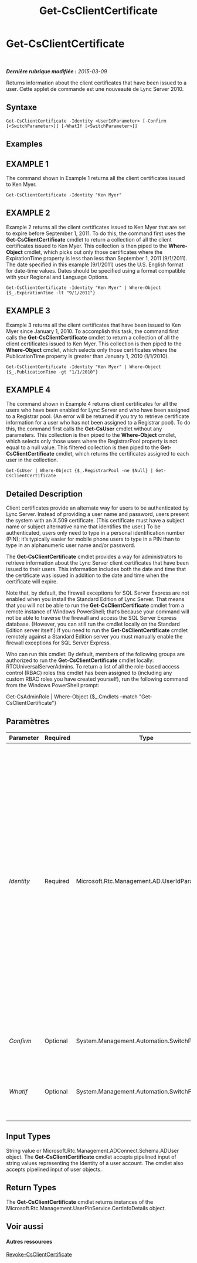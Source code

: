 ﻿---
title: Get-CsClientCertificate
TOCTitle: Get-CsClientCertificate
ms:assetid: 0949288e-9df2-42c4-8297-0dc4cb40d544
ms:mtpsurl: https://technet.microsoft.com/fr-fr/library/Gg398143(v=OCS.15)
ms:contentKeyID: 49296186
ms.date: 05/20/2016
mtps_version: v=OCS.15
ms.translationtype: HT
---

# Get-CsClientCertificate

 

_**Dernière rubrique modifiée :** 2015-03-09_

Returns information about the client certificates that have been issued to a user. Cette applet de commande est une nouveauté de Lync Server 2010.

## Syntaxe

    Get-CsClientCertificate -Identity <UserIdParameter> [-Confirm [<SwitchParameter>]] [-WhatIf [<SwitchParameter>]]

## Examples

## EXAMPLE 1

The command shown in Example 1 returns all the client certificates issued to Ken Myer.

    Get-CsClientCertificate -Identity "Ken Myer"

## EXAMPLE 2

Example 2 returns all the client certificates issued to Ken Myer that are set to expire before September 1, 2011. To do this, the command first uses the **Get-CsClientCertificate** cmdlet to return a collection of all the client certificates issued to Ken Myer. This collection is then piped to the **Where-Object** cmdlet, which picks out only those certificates where the ExpirationTime property is less than less than September 1, 2011 (9/1/2011). The date specified in this example (9/1/2011) uses the U.S. English format for date-time values. Dates should be specified using a format compatible with your Regional and Language Options.

    Get-CsClientCertificate -Identity "Ken Myer" | Where-Object {$_.ExpirationTime -lt "9/1/2011"}

## EXAMPLE 3

Example 3 returns all the client certificates that have been issued to Ken Myer since January 1, 2010. To accomplish this task, the command first calls the **Get-CsClientCertificate** cmdlet to return a collection of all the client certificates issued to Ken Myer. This collection is then piped to the **Where-Object** cmdlet, which selects only those certificates where the PublicationTime property is greater than January 1, 2010 (1/1/2010).

    Get-CsClientCertificate -Identity "Ken Myer" | Where-Object {$_.PublicationTime -gt "1/1/2010"}

## EXAMPLE 4

The command shown in Example 4 returns client certificates for all the users who have been enabled for Lync Server and who have been assigned to a Registrar pool. (An error will be returned if you try to retrieve certificate information for a user who has not been assigned to a Registrar pool). To do this, the command first calls the **Get-CsUser** cmdlet without any parameters. This collection is then piped to the **Where-Object** cmdlet, which selects only those users where the RegistrarPool property is not equal to a null value. This filtered collection is then piped to the **Get-CsClientCertificate** cmdlet, which returns the certificates assigned to each user in the collection.

    Get-CsUser | Where-Object {$_.RegistrarPool -ne $Null} | Get-CsClientCertificate

## Detailed Description

Client certificates provide an alternate way for users to be authenticated by Lync Server. Instead of providing a user name and password, users present the system with an X.509 certificate. (This certificate must have a subject name or subject alternative name that identifies the user.) To be authenticated, users only need to type in a personal identification number (PIN); it’s typically easier for mobile phone users to type in a PIN than to type in an alphanumeric user name and/or password.

The **Get-CsClientCertificate** cmdlet provides a way for administrators to retrieve information about the Lync Server client certificates that have been issued to their users. This information includes both the date and time that the certificate was issued in addition to the date and time when the certificate will expire.

Note that, by default, the firewall exceptions for SQL Server Express are not enabled when you install the Standard Edition of Lync Server. That means that you will not be able to run the **Get-CsClientCertificate** cmdlet from a remote instance of Windows PowerShell; that’s because your command will not be able to traverse the firewall and access the SQL Server Express database. (However, you can still run the cmdlet locally on the Standard Edition server itself.) If you need to run the **Get-CsClientCertificate** cmdlet remotely against a Standard Edition server you must manually enable the firewall exceptions for SQL Server Express.

Who can run this cmdlet: By default, members of the following groups are authorized to run the **Get-CsClientCertificate** cmdlet locally: RTCUniversalServerAdmins. To return a list of all the role-based access control (RBAC) roles this cmdlet has been assigned to (including any custom RBAC roles you have created yourself), run the following command from the Windows PowerShell prompt:

Get-CsAdminRole | Where-Object {$\_.Cmdlets –match "Get-CsClientCertificate"}

## Paramètres


<table>
<colgroup>
<col style="width: 25%" />
<col style="width: 25%" />
<col style="width: 25%" />
<col style="width: 25%" />
</colgroup>
<thead>
<tr class="header">
<th>Parameter</th>
<th>Required</th>
<th>Type</th>
<th>Description</th>
</tr>
</thead>
<tbody>
<tr class="odd">
<td><p><em>Identity</em></p></td>
<td><p>Required</p></td>
<td><p>Microsoft.Rtc.Management.AD.UserIdParameter</p></td>
<td><p>Indicates the Identity of the user account with the certificate information you want to retrieve. User Identities can be specified by using one of four formats: 1) the user's Session Initiation Protocol (SIP) address; 2) the user's user principal name (UPN); 3) the user's domain name and logon name, in the form domain\logon (for example, litwareinc\kenmyer); and, 4) the user's Active Directory display name (for example, Ken Myer). You can also reference a user account by using the user’s Active Directory distinguished name.</p>
<p>Wildcards cannot be used when specifying the user Identity.</p>
<p></p></td>
</tr>
<tr class="even">
<td><p><em>Confirm</em></p></td>
<td><p>Optional</p></td>
<td><p>System.Management.Automation.SwitchParameter</p></td>
<td><p>Vous demande confirmation avant d’exécuter la commande.</p></td>
</tr>
<tr class="odd">
<td><p><em>WhatIf</em></p></td>
<td><p>Optional</p></td>
<td><p>System.Management.Automation.SwitchParameter</p></td>
<td><p>Décrit ce qui se passe si vous exécutez la commande sans l’exécuter réellement.</p></td>
</tr>
</tbody>
</table>


## Input Types

String value or Microsoft.Rtc.Management.ADConnect.Schema.ADUser object. The **Get-CsClientCertificate** cmdlet accepts pipelined input of string values representing the Identity of a user account. The cmdlet also accepts pipelined input of user objects.

## Return Types

The **Get-CsClientCertificate** cmdlet returns instances of the Microsoft.Rtc.Management.UserPinService.CertInfoDetails object.

## Voir aussi

#### Autres ressources

[Revoke-CsClientCertificate](revoke-csclientcertificate.md)

